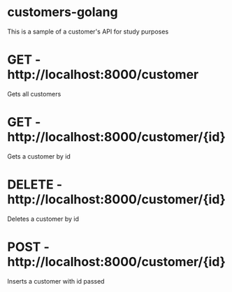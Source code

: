 # customers-golang
This is a sample of a customer's API for study purposes

# GET - http://localhost:8000/customer
Gets all customers

# GET - http://localhost:8000/customer/{id}
Gets a customer by id

# DELETE - http://localhost:8000/customer/{id}
Deletes a customer by id

# POST - http://localhost:8000/customer/{id}
Inserts a customer with id passed
